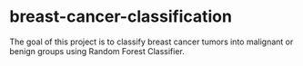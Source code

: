 # breast-cancer-classification
The goal of this project is to classify breast cancer tumors into malignant or benign groups using Random Forest Classifier.
